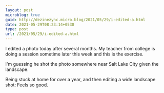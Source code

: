 ```yaml
---
layout: post
microblog: true
guid: http://dezinezync.micro.blog/2021/05/29/i-edited-a.html
date: 2021-05-29T08:23:14+0530
type: post
url: /2021/05/29/i-edited-a.html
---
```

I edited a photo today after several months. My teacher from college is doing a session sometime later this week and this is the exercise. 

I'm guessing he shot the photo somewhere near Salt Lake City given the landscape. 

Being stuck at home for over a year, and then editing a wide landscape shot: Feels so good. 
